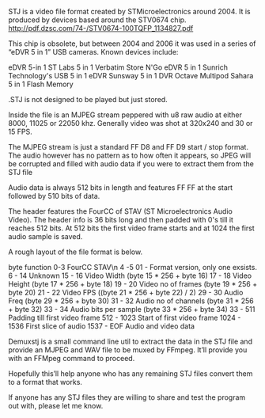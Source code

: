 STJ is a video file format created by STMicroelectronics around 2004. It is produced by devices based around the STV0674 chip.
http://pdf.dzsc.com/74-/STV0674-100TQFP_1134827.pdf

This chip is obsolete, but between 2004 and 2006 it was used in a series of “eDVR 5 in 1” USB cameras. Known devices include:

eDVR 5-in 1
ST Labs 5 in 1
Verbatim Store N'Go eDVR 5 in 1
Sunrich Technology's USB 5 in 1 eDVR
Sunsway 5 in 1 DVR 
Octave Multipod
Sahara 5 in 1 Flash Memory

.STJ is not designed to be played but just stored.

Inside the file is an MJPEG stream peppered with u8 raw audio at either 8000, 11025 or 22050 khz. Generally video was shot at 320x240 and 30 or 15 FPS. 

The MJPEG stream is just a standard FF D8 and FF D9 start / stop format. The audio however has no pattern as to how often it appears, so JPEG will be corrupted and filled with audio data if you were to extract them from the STJ file

Audio data is always 512 bits in length and features FF FF at the start followed by 510 bits of data.

The header features the FourCC of STAV (ST Microelectronics Audio Video). The header info is 36 bits long and then padded with 0's till it reaches 512 bits. At 512 bits the first video frame starts and at 1024 the first audio sample is saved.

A rough layout of the file format is below.

byte          function
0-3           FourCC STAV\n
4 -5          01 - Format version, only one exsists.
6 - 14        Unknown
15 - 16       Video Width (byte 15 * 256 + byte 16)
17 - 18       Video Height (byte 17 * 256 + byte 18)
19 - 20       Video no of frames (byte 19 * 256 + byte 20)
21 - 22       Video FPS ((byte 21 * 256 + byte 22) / 2)
29 - 30       Audio Freq (byte 29 * 256 + byte 30)
31 - 32       Audio no of channels (byte 31 * 256 + byte 32)
33 - 34       Audio bits per sample (byte 33 * 256 + byte 34)
33 - 511      Padding till first video frame
512 - 1023    Start of first video frame
1024 - 1536   First slice of audio
1537 - EOF    Audio and video data

Demuxstj is a small command line util to extract the data in the STJ file and provide an MJPEG and WAV file to be muxed by FFmpeg. It’ll provide you with an FFMpeg command to proceed.

Hopefully this’ll help anyone who has any remaining STJ files convert them to a format that works.

If anyone has any STJ files they are willing to share and test the program out with, please let me know.

